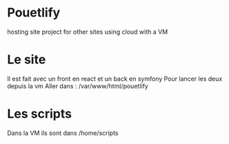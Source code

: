 # Pouetlify
hosting site project for other sites using cloud with a VM

# Le site 
Il est fait avec un front en react et un back en symfony 
Pour lancer les deux depuis la vm 
Aller dans : /var/www/html/pouetlify

# Les scripts 
Dans la VM ils sont dans /home/scripts
